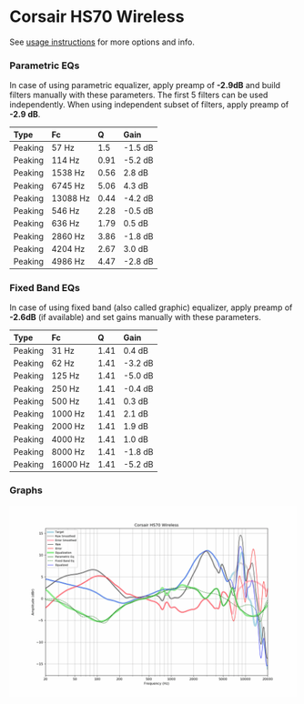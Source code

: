 # Corsair HS70 Wireless
See [usage instructions](https://github.com/jaakkopasanen/AutoEq#usage) for more options and info.

### Parametric EQs
In case of using parametric equalizer, apply preamp of **-2.9dB** and build filters manually
with these parameters. The first 5 filters can be used independently.
When using independent subset of filters, apply preamp of **-2.9 dB**.

| Type    | Fc       |    Q | Gain    |
|:--------|:---------|:-----|:--------|
| Peaking | 57 Hz    | 1.5  | -1.5 dB |
| Peaking | 114 Hz   | 0.91 | -5.2 dB |
| Peaking | 1538 Hz  | 0.56 | 2.8 dB  |
| Peaking | 6745 Hz  | 5.06 | 4.3 dB  |
| Peaking | 13088 Hz | 0.44 | -4.2 dB |
| Peaking | 546 Hz   | 2.28 | -0.5 dB |
| Peaking | 636 Hz   | 1.79 | 0.5 dB  |
| Peaking | 2860 Hz  | 3.86 | -1.8 dB |
| Peaking | 4204 Hz  | 2.67 | 3.0 dB  |
| Peaking | 4986 Hz  | 4.47 | -2.8 dB |

### Fixed Band EQs
In case of using fixed band (also called graphic) equalizer, apply preamp of **-2.6dB**
(if available) and set gains manually with these parameters.

| Type    | Fc       |    Q | Gain    |
|:--------|:---------|:-----|:--------|
| Peaking | 31 Hz    | 1.41 | 0.4 dB  |
| Peaking | 62 Hz    | 1.41 | -3.2 dB |
| Peaking | 125 Hz   | 1.41 | -5.0 dB |
| Peaking | 250 Hz   | 1.41 | -0.4 dB |
| Peaking | 500 Hz   | 1.41 | 0.3 dB  |
| Peaking | 1000 Hz  | 1.41 | 2.1 dB  |
| Peaking | 2000 Hz  | 1.41 | 1.9 dB  |
| Peaking | 4000 Hz  | 1.41 | 1.0 dB  |
| Peaking | 8000 Hz  | 1.41 | -1.8 dB |
| Peaking | 16000 Hz | 1.41 | -5.2 dB |

### Graphs
![](./Corsair%20HS70%20Wireless.png)